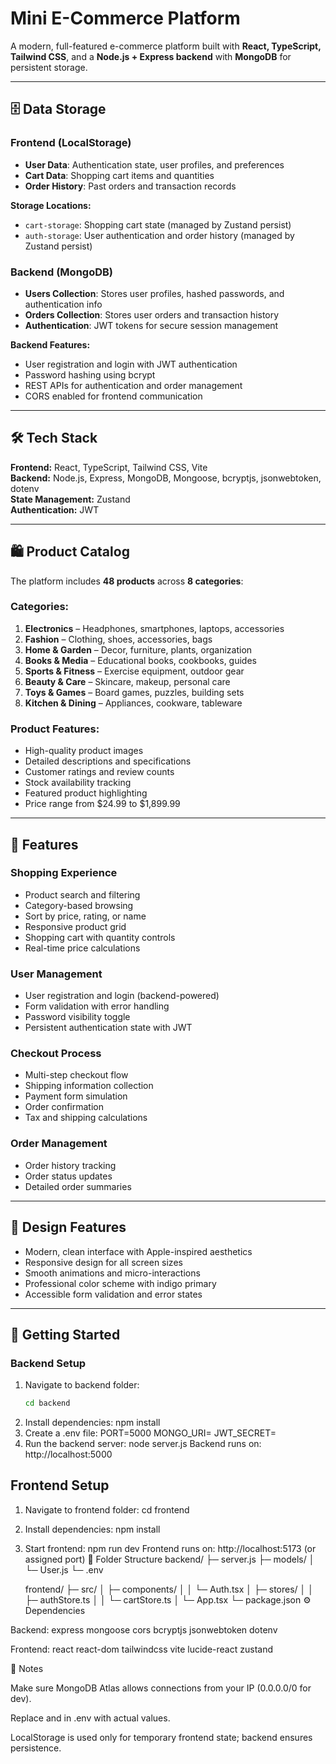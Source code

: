 # Mini E-Commerce Platform

A modern, full-featured e-commerce platform built with **React, TypeScript, Tailwind CSS**, and a **Node.js + Express backend** with **MongoDB** for persistent storage.

---

## 🗄️ Data Storage

### Frontend (LocalStorage)
- **User Data**: Authentication state, user profiles, and preferences  
- **Cart Data**: Shopping cart items and quantities  
- **Order History**: Past orders and transaction records  

**Storage Locations:**
- `cart-storage`: Shopping cart state (managed by Zustand persist)  
- `auth-storage`: User authentication and order history (managed by Zustand persist)  

### Backend (MongoDB)
- **Users Collection**: Stores user profiles, hashed passwords, and authentication info  
- **Orders Collection**: Stores user orders and transaction history  
- **Authentication**: JWT tokens for secure session management  

**Backend Features:**
- User registration and login with JWT authentication  
- Password hashing using bcrypt  
- REST APIs for authentication and order management  
- CORS enabled for frontend communication  

---

## 🛠️ Tech Stack

**Frontend:** React, TypeScript, Tailwind CSS, Vite  
**Backend:** Node.js, Express, MongoDB, Mongoose, bcryptjs, jsonwebtoken, dotenv  
**State Management:** Zustand  
**Authentication:** JWT  

---

## 🛍️ Product Catalog

The platform includes **48 products** across **8 categories**:

### Categories:
1. **Electronics** – Headphones, smartphones, laptops, accessories  
2. **Fashion** – Clothing, shoes, accessories, bags  
3. **Home & Garden** – Decor, furniture, plants, organization  
4. **Books & Media** – Educational books, cookbooks, guides  
5. **Sports & Fitness** – Exercise equipment, outdoor gear  
6. **Beauty & Care** – Skincare, makeup, personal care  
7. **Toys & Games** – Board games, puzzles, building sets  
8. **Kitchen & Dining** – Appliances, cookware, tableware  

### Product Features:
- High-quality product images  
- Detailed descriptions and specifications  
- Customer ratings and review counts  
- Stock availability tracking  
- Featured product highlighting  
- Price range from $24.99 to $1,899.99  

---

## 🔧 Features

### Shopping Experience
- Product search and filtering  
- Category-based browsing  
- Sort by price, rating, or name  
- Responsive product grid  
- Shopping cart with quantity controls  
- Real-time price calculations  

### User Management
- User registration and login (backend-powered)  
- Form validation with error handling  
- Password visibility toggle  
- Persistent authentication state with JWT  

### Checkout Process
- Multi-step checkout flow  
- Shipping information collection  
- Payment form simulation  
- Order confirmation  
- Tax and shipping calculations  

### Order Management
- Order history tracking  
- Order status updates  
- Detailed order summaries  

---

## 🎨 Design Features
- Modern, clean interface with Apple-inspired aesthetics  
- Responsive design for all screen sizes  
- Smooth animations and micro-interactions  
- Professional color scheme with indigo primary  
- Accessible form validation and error states  

---

## 🚀 Getting Started

### Backend Setup

1. Navigate to backend folder:
   ```bash
   cd backend
2. Install dependencies:
    npm install
3. Create a .env file:
    PORT=5000
    MONGO_URI=<your-mongodb-connection-string>
    JWT_SECRET=<your-secret-key>
4. Run the backend server:
    node server.js
    Backend runs on: http://localhost:5000
## Frontend Setup

1. Navigate to frontend folder:
    cd frontend
2. Install dependencies:
    npm install
3. Start frontend:
    npm run dev
    Frontend runs on: http://localhost:5173 (or assigned port)
📁 Folder Structure
      backend/
      ├─ server.js
      ├─ models/
      │  └─ User.js
      └─ .env

      frontend/
      ├─ src/
      │  ├─ components/
      │  │  └─ Auth.tsx
      │  ├─ stores/
      │  │  ├─ authStore.ts
      │  │  └─ cartStore.ts
      │  └─ App.tsx
      └─ package.json
⚙️ Dependencies

Backend:
  express
  mongoose
  cors
  bcryptjs
  jsonwebtoken
  dotenv

Frontend:
  react
  react-dom
  tailwindcss
  vite
  lucide-react
  zustand

📝 Notes

Make sure MongoDB Atlas allows connections from your IP (0.0.0.0/0 for dev).

Replace <your-mongodb-connection-string> and <your-secret-key> in .env with actual values.

LocalStorage is used only for temporary frontend state; backend ensures persistence.


